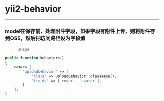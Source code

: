 # yii2-behavior
---
### model在保存前，处理附件字段，如果字段有附件上传，则将附件存到OSS，然后把访问路径设为字段值
> usage
```php
public function behaviors()
{
    return [
        'uploadbehavior' => [
            'class' => UploadBehavior::className(),
            'fields' => ['cover', 'avatar'],
        ]
    ];
}
```